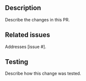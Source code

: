 ## Description

Describe the changes in this PR.

## Related issues

Addresses [issue #].

## Testing

Describe how this change was tested.
